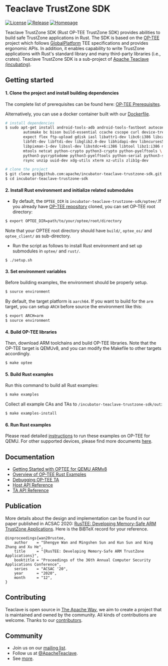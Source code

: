# Teaclave TrustZone SDK

[![License](https://img.shields.io/badge/license-Apache-green.svg)](LICENSE)
[![Release](https://img.shields.io/github/v/tag/apache/incubator-teaclave-trustzone-sdk?label=release&sort=semver)](https://github.com/apache/incubator-teaclave-trustzone-sdk/releases)
[![Homepage](https://img.shields.io/badge/site-homepage-blue)](https://teaclave.apache.org/)

Teaclave TrustZone SDK (Rust OP-TEE TrustZone SDK) provides abilities to build
safe TrustZone applications in Rust. The SDK is based on the
[OP-TEE](https://www.op-tee.org/) project which follows
[GlobalPlatform](https://globalplatform.org/) TEE specifications and provides
ergonomic APIs. In addition, it enables capability to write TrustZone
applications with Rust's standard library and many third-party libraries (i.e.,
crates). Teaclave TrustZone SDK is a sub-project of [Apache Teaclave (incubating)](https://teaclave.apache.org/).

## Getting started

#### 1. Clone the project and install building dependencies 

The complete list of prerequisites can be found here: [OP-TEE Prerequisites](https://optee.readthedocs.io/en/latest/building/prerequisites.html).

Alternatively, you can use a docker container built with our [Dockerfile](Dockerfile).

``` sh
# install dependencies
$ sudo apt-get install android-tools-adb android-tools-fastboot autoconf \
        automake bc bison build-essential ccache cscope curl device-tree-compiler \
        expect flex ftp-upload gdisk iasl libattr1-dev libc6:i386 libcap-dev \
        libfdt-dev libftdi-dev libglib2.0-dev libhidapi-dev libncurses5-dev \
        libpixman-1-dev libssl-dev libstdc++6:i386 libtool libz1:i386 make \
        mtools netcat python-crypto python3-crypto python-pyelftools \
        python3-pycryptodome python3-pyelftools python-serial python3-serial \
        rsync unzip uuid-dev xdg-utils xterm xz-utils zlib1g-dev

# clone the project
$ git clone git@github.com:apache/incubator-teaclave-trustzone-sdk.git
$ cd incubator-teaclave-trustzone-sdk
```

#### 2. Install Rust environment and initialize related submodules

* By default, the `OPTEE_DIR` is `incubator-teaclave-trustzone-sdk/optee/`.If you already have [OP-TEE repository](https://github.com/OP-TEE) 
cloned, you can set OP-TEE root directory:

``` sh
$ export OPTEE_DIR=path/to/your/optee/root/directory
```

Note that your OPTEE root directory should have `build/`, `optee_os/` and 
`optee_client/` as sub-directory.



* Run the script as follows to install Rust environment and set up submodules in `optee/` and `rust/`.

```
$ ./setup.sh
```

#### 3. Set environment variables

Before building examples, the environment should be properly setup.

``` sh
$ source environment
```

By default, the target platform is `aarch64`. If you want to build for the `arm`
target, you can setup `ARCH` before source the environment like this:

```sh
$ export ARCH=arm
$ source environment
```

#### 4. Build OP-TEE libraries

Then, download ARM toolchains and build OP-TEE libraries. Note that the OP-TEE
target is QEMUv8, and you can modify the Makefile to other targets accordingly.

``` sh
$ make optee
```

#### 5. Build Rust examples

Run this command to build all Rust examples:

``` sh
$ make examples
```

Collect all example CAs and TAs to `/incubator-teaclave-trustzone-sdk/out`:

``` sh
$ make examples-install
```

#### 6. Run Rust examples

Please read detailed
[instructions](https://teaclave.apache.org/trustzone-sdk-docs/getting-started-with-optee-for-qemu-armv8/)
to run these examples on OP-TEE for QEMU. For other supported devices, please find
more documents [here](https://optee.readthedocs.io/en/latest/general/platforms.html).

## Documentation

- [Getting Started with OPTEE for QEMU ARMv8](https://teaclave.apache.org/trustzone-sdk-docs/getting-started-with-optee-for-qemu-armv8/)
- [Overview of OP-TEE Rust Examples](https://teaclave.apache.org/trustzone-sdk-docs/overview-of-optee-rust-examples/)
- [Debugging OP-TEE TA](https://teaclave.apache.org/trustzone-sdk-docs/debugging-optee-ta.md/)
- [Host API Reference](https://teaclave.apache.org/api-docs/trustzone-sdk/optee-teec/)
- [TA API Reference](https://teaclave.apache.org/api-docs/trustzone-sdk/optee-utee/)

## Publication

More details about the design and implementation can be found in our paper
published in ACSAC 2020:
[RusTEE: Developing Memory-Safe ARM TrustZone Applications](https://csis.gmu.edu/ksun/publications/ACSAC20_RusTEE_2020.pdf).
Here is the BiBTeX record for your reference.

```
@inproceedings{wan20rustee,
    author    = "Shengye Wan and Mingshen Sun and Kun Sun and Ning Zhang and Xu He",
    title     = "{RusTEE: Developing Memory-Safe ARM TrustZone Applications}",
    booktitle = "Proceedings of the 36th Annual Computer Security Applications Conference",
    series    = "ACSAC '20",
    year      = "2020",
    month     = "12",
}
```

## Contributing

Teaclave is open source in [The Apache Way](https://www.apache.org/theapacheway/),
we aim to create a project that is maintained and owned by the community. All
kinds of contributions are welcome.
Thanks to our [contributors](https://teaclave.apache.org/contributors/).

## Community

- Join us on our [mailing list](https://lists.apache.org/list.html?dev@teaclave.apache.org).
- Follow us at [@ApacheTeaclave](https://twitter.com/ApacheTeaclave).
- See [more](https://teaclave.apache.org/community/).
